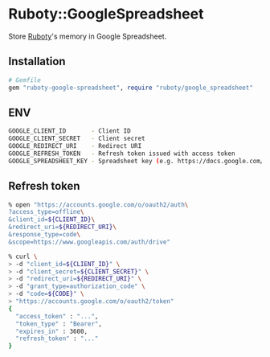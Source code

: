 # Ruboty::GoogleSpreadsheet

Store [Ruboty](https://github.com/r7kamura/ruboty/)'s memory in Google Spreadsheet.

## Installation

```ruby
# Gemfile
gem "ruboty-google-spreadsheet", require "ruboty/google_spreadsheet"
```

## ENV

```bash
GOOGLE_CLIENT_ID       - Client ID
GOOGLE_CLIENT_SECRET   - Client secret
GOOGLE_REDIRECT_URI    - Redirect URI
GOOGLE_REFRESH_TOKEN   - Refresh token issued with access token
GOOGLE_SPREADSHEET_KEY - Spreadsheet key (e.g. https://docs.google.com/spreadsheets/d/<key>/edit#gid=0)
```

## Refresh token

```bash
% open "https://accounts.google.com/o/oauth2/auth\
?access_type=offline\
&client_id=${CLIENT_ID}\
&redirect_uri=${REDIRECT_URI}\
&response_type=code\
&scope=https://www.googleapis.com/auth/drive"
```

```bash
% curl \
> -d "client_id=${CLIENT_ID}" \
> -d "client_secret=${CLIENT_SECRET}" \
> -d "redirect_uri=${REDIRECT_URI}" \
> -d "grant_type=authorization_code" \
> -d "code=${CODE}" \
> "https://accounts.google.com/o/oauth2/token"
{
  "access_token" : "...",
  "token_type" : "Bearer",
  "expires_in" : 3600,
  "refresh_token" : "..."
}
```
